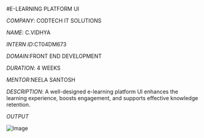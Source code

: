 #E-LEARNING PLATFORM UI

*COMPANY*: CODTECH IT SOLUTIONS

*NAME*: C.VIDHYA

*INTERN ID*:CT04DM673

*DOMAIN*:FRONT END DEVELOPMENT

*DURATION*: 4 WEEKS

*MENTOR*:NEELA SANTOSH

*DESCRIPTION*: A well-designed e-learning platform UI enhances the learning experience, boosts engagement, and supports effective knowledge retention.


*OUTPUT*

![Image](https://github.com/user-attachments/assets/99fe7e8b-7806-42d6-86aa-13197cfe4da6)
